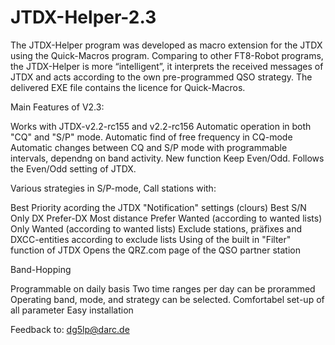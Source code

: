 # JTDX-Helper-2.3

The JTDX-Helper program was developed as macro extension for the JTDX using the Quick-Macros program. Comparing to other FT8-Robot programs, the JTDX-Helper is more “intelligent”, it interprets the received messages of JTDX and acts according to the own pre-programmed QSO strategy. The delivered EXE file contains the licence for Quick-Macros.

Main Features of V2.3:

Works with JTDX-v2.2-rc155 and v2.2-rc156
Automatic operation in both "CQ" and "S/P" mode.
Automatic find of free frequency in CQ-mode
Automatic changes between CQ and S/P mode with programmable intervals, dependng on band activity.
New function Keep Even/Odd. Follows the Even/Odd setting of JTDX.

Various strategies in S/P-mode, Call stations with:

Best Priority acording the JTDX "Notification" settings (clours)
Best S/N
Only DX
Prefer-DX
Most distance
Prefer Wanted (according to wanted lists)
Only Wanted (according to wanted lists)
Exclude stations, präfixes and DXCC-entities according to exclude lists
Using of the built in "Filter" function of JTDX
Opens the QRZ.com page of the QSO partner station

Band-Hopping

Programmable on daily basis
Two time ranges per day can be prorammed
Operating band, mode, and strategy can be selected.
Comfortabel set-up of all parameter
Easy installation

Feedback to: dg5lp@darc.de

